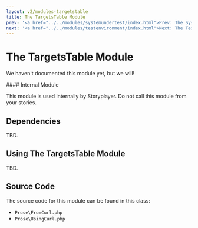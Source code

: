 ```yaml
---
layout: v2/modules-targetstable
title: The TargetsTable Module
prev: '<a href="../../modules/systemundertest/index.html">Prev: The SystemUnderTest Module</a>'
next: '<a href="../../modules/testenvironment/index.html">Next: The TestEnvironment Module</a>'
---
```


# The TargetsTable Module

We haven't documented this module yet, but we will!

<div class="callout warning" markdown="1">
#### Internal Module

This module is used internally by Storyplayer. Do not call this module from your stories.
</div>

## Dependencies

TBD.

## Using The TargetsTable Module

TBD.

## Source Code

The source code for this module can be found in this class:

* `Prose\FromCurl.php`
* `Prose\UsingCurl.php`